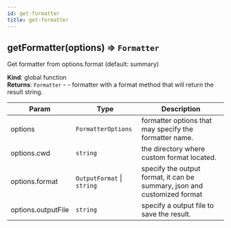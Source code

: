 ```yaml
---
id: get-formatter
title: get-formatter
---
```


<!--DOCS_START-->
<a name="getFormatter"></a>

## getFormatter(options) ⇒ <code>Formatter</code>
Get formatter from options.format (default: summary)

**Kind**: global function  
**Returns**: <code>Formatter</code> - - formatter with a format method that will return the result string.  

| Param | Type | Description |
| --- | --- | --- |
| options | <code>FormatterOptions</code> | formatter options that may specify the formatter name. |
| options.cwd | <code>string</code> | the directory where custom format located. |
| options.format | <code>OutputFormat</code> \| <code>string</code> | specify the output format, it can be summary, json and customized format |
| options.outputFile | <code>string</code> | specify a output file to save the result. |


<!--DOCS_END-->
